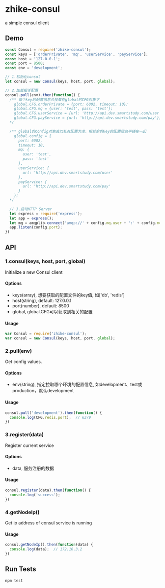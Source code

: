 # zhike-consul

a simple consul client

## Demo
```js
const Consul = require('zhike-consul');
const keys = ['orderPrivate', 'mq', 'userService', 'payService'];
const host = '127.0.0.1';
const port = 8500;
const env = 'development';

// 1.初始化consul
let consul = new Consul(keys, host, port, global);

// 2.加载相关配置
consul.pull(env).then(function() {
  /** 每个key的配置信息会挂载在global的CFG对象下
    global.CFG.orderPrivate = {port: 6002, timeout: 10};
    global.CFG.mq = {user: 'test', pass: 'test'};
    global.CFG.userService = {url: 'http://api.dev.smartstudy.com/user'};
    global.CFG.payService = {url: 'http://api.dev.smartstudy.com/pay'};
  */

  /** global的config对象会以私有配置为准，把其余的key的配置信息平铺在一起
    global.config = {
      port: 6002,
      timeout: 10,
      mq: {
        user: 'test',
        pass: 'test'
      },
      userService: {
        url: 'http://api.dev.smartstudy.com/user'
      },
      payService: {
        url: 'http://api.dev.smartstudy.com/pay'
      }
    };
  */

  // 3.启动HTTP Server
  let express = require('express');
  let app = express();
  let mq = amqplib.connect('amqp://' + config.mq.user + ':' + config.mq.pass + '@' + config.mq.host + ':' + config.mq.port);
  app.listen(config.port);
})
```
## API
### 1.consul(keys, host, port, global)
Initialize a new Consul client

#### Options
+ keys(array), 想要获取的配置文件的key值, 如['db', 'redis']
+ host(string), default: 127.0.0.1
+ port(number), default: 8500
+ global, global.CFG可以获取到相关的配置

#### Usage
```js
var Consul = require('zhike-consul');
var consul = new Consul(keys, host, port, global);
```

### 2.pull(env)
Get config values.

#### Options
+ env(string), 指定拉取哪个环境的配置信息, 如development、test或production，默认development

#### Usage
```js
consul.pull('development').then(function() {
  console.log(CFG.redis.port);  // 6379
})
```

### 3.register(data)
Register current service

#### Options
+ data, 服务注册的数据

#### Usage
```js
consul.register(data).then(function() {
  console.log('success');
})
```

### 4.getNodeIp()
Get ip address of consul service is running

#### Usage
```js
consul.getNodeIp().then(function(data) {
  console.log(data);  // 172.16.3.2
})
```

## Run Tests
```
npm test
```
